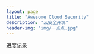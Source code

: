 ```yaml
---
layout: page
title: "Awesome Cloud Security"
description: "云安全开坑"
header-img: "img/一点点.jpg"
---
```


进度记录






